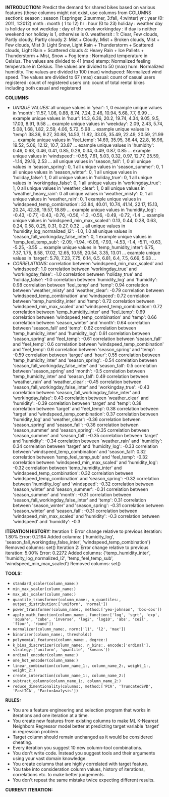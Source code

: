 **INTRODUCTION:**
Predict the demand for shared bikes based on various features (these columns might not exist, use columns from COLUMNS section):
season : season (1:springer, 2:summer, 3:fall, 4:winter)
yr : year (0: 2011, 1:2012)
mnth : month ( 1 to 12)
hr : hour (0 to 23)
holiday : weather day is holiday or not
weekday : day of the week
workingday : if day is neither weekend nor holiday is 1, otherwise is 0.
weathersit :
1: Clear, Few clouds, Partly cloudy, Partly cloudy
2: Mist + Cloudy, Mist + Broken clouds, Mist + Few clouds, Mist
3: Light Snow, Light Rain + Thunderstorm + Scattered clouds, Light Rain + Scattered clouds
4: Heavy Rain + Ice Pallets + Thunderstorm + Mist, Snow + Fog
temp : Normalized temperature in Celsius. The values are divided to 41 (max)
atemp: Normalized feeling temperature in Celsius. The values are divided to 50 (max)
hum: Normalized humidity. The values are divided to 100 (max)
windspeed: Normalized wind speed. The values are divided to 67 (max)
casual: count of casual users
registered: count of registered users
cnt: count of total rental bikes including both casual and registered

**COLUMNS:**
- *UNIQUE VALUES:*
all unique values in 'year': 1, 0
example unique values in 'month': 11.57, 1.06, 0.88, 8.74, 7.24, 2.46, 10.94, 5.68, 7.7, 6.99 ...
example unique values in 'hour': 14.3, 6.36, 20.2, 19.74, 4.34, 9.05, 9.5, 17.03, 8.91, 9.58 ...
example unique values in 'weekday': 2.09, 2.43, 5.74, 5.08, 1.68, 1.82, 2.59, 4.06, 5.72, 5.98 ...
example unique values in 'temp': 38.36, 9.27, 30.88, 14.53, 11.82, 33.05, 35.49, 22.49, 20.59, 21.99 ...
example unique values in 'feel_temp': 14.69, 35.95, 36.44, 22.8, 16.96, 19.52, 5.06, 12.12, 10.7, 33.87 ...
example unique values in 'humidity': 0.46, 0.63, 0.46, 0.41, 0.85, 0.29, 0.34, 0.49, 0.87, 0.85 ...
example unique values in 'windspeed': -0.56, 7.61, 5.03, 0.32, 0.97, 12.77, 25.59, -1.14, 29.16, 2.53 ...
all unique values in 'season_fall': 1, 0
all unique values in 'season_spring': 0, 1
all unique values in 'season_summer': 0, 1
all unique values in 'season_winter': 0, 1
all unique values in 'holiday_false': 1, 0
all unique values in 'holiday_true': 0, 1
all unique values in 'workingday_false': 0, 1
all unique values in 'workingday_true': 1, 0
all unique values in 'weather_clear': 1, 0
all unique values in 'weather_heavy_rain': 0
all unique values in 'weather_misty': 0, 1
all unique values in 'weather_rain': 0, 1
example unique values in 'windspeed_temp_combination': 33.84, 40.01, 10.74, 41.14, 22.17, 15.13, 20.24, 42.38, 19.57, 18.89 ...
example unique values in 'humidity_log': -0.43, -0.77, -0.43, -0.76, -0.56, -1.2, -0.56, -0.49, -0.72, -1.4 ...
example unique values in 'windspeed_min_max_scaled': 0.13, 0.44, 0.28, 0.63, 0.24, 0.58, 0.25, 0.31, 0.27, 0.32 ...
all unique values in 'humidity_log_normalized_l2': -1.0, 1.0
all unique values in 'season_fall_workingday_false_inter': 0, 1
example unique values in 'temp_feel_temp_sub': -2.09, -1.94, -6.06, -7.93, -4.53, -1.4, -5.11, -0.63, -5.25, -3.55 ...
example unique values in 'temp_humidity_inter': 6.75, 7.37, 1.75, 8.58, 17.02, 12.65, 10.55, 20.54, 3.35, 13.01 ...
example unique values in 'target': 5.78, 7.23, 7.75, 6.14, 6.5, 6.81, 6.4, 7.5, 6.69, 5.63 ...
- *CORRELATIONS:*
correlation between 'windspeed_min_max_scaled' and 'windspeed': 1.0
correlation between 'workingday_true' and 'workingday_false': -1.0
correlation between 'holiday_true' and 'holiday_false': -1.0
correlation between 'humidity_log' and 'humidity': 0.98
correlation between 'feel_temp' and 'temp': 0.94
correlation between 'weather_misty' and 'weather_clear': -0.79
correlation between 'windspeed_temp_combination' and 'windspeed': 0.72
correlation between 'temp_humidity_inter' and 'temp': 0.72
correlation between 'windspeed_min_max_scaled' and 'windspeed_temp_combination': 0.72
correlation between 'temp_humidity_inter' and 'feel_temp': 0.69
correlation between 'windspeed_temp_combination' and 'temp': 0.66
correlation between 'season_winter' and 'month': 0.64
correlation between 'season_fall' and 'temp': 0.62
correlation between 'temp_humidity_inter' and 'humidity_log': 0.61
correlation between 'season_spring' and 'feel_temp': -0.61
correlation between 'season_fall' and 'feel_temp': 0.6
correlation between 'windspeed_temp_combination' and 'feel_temp': 0.6
correlation between 'season_spring' and 'temp': -0.59
correlation between 'target' and 'hour': 0.55
correlation between 'temp_humidity_inter' and 'season_spring': -0.54
correlation between 'season_fall_workingday_false_inter' and 'season_fall': 0.5
correlation between 'season_spring' and 'month': -0.5
correlation between 'temp_humidity_inter' and 'season_fall': 0.49
correlation between 'weather_rain' and 'weather_clear': -0.45
correlation between 'season_fall_workingday_false_inter' and 'workingday_true': -0.43
correlation between 'season_fall_workingday_false_inter' and 'workingday_false': 0.43
correlation between 'weather_clear' and 'humidity': -0.39
correlation between 'target' and 'temp': 0.38
correlation between 'target' and 'feel_temp': 0.38
correlation between 'target' and 'windspeed_temp_combination': 0.37
correlation between 'humidity_log' and 'weather_clear': -0.36
correlation between 'season_spring' and 'season_fall': -0.36
correlation between 'season_summer' and 'season_spring': -0.35
correlation between 'season_summer' and 'season_fall': -0.35
correlation between 'target' and 'humidity': -0.34
correlation between 'weather_rain' and 'humidity': 0.34
correlation between 'target' and 'humidity_log': -0.33
correlation between 'windspeed_temp_combination' and 'season_fall': 0.32
correlation between 'temp_feel_temp_sub' and 'feel_temp': -0.32
correlation between 'windspeed_min_max_scaled' and 'humidity_log': -0.32
correlation between 'temp_humidity_inter' and 'windspeed_temp_combination': 0.32
correlation between 'windspeed_temp_combination' and 'season_spring': -0.32
correlation between 'humidity_log' and 'windspeed': -0.32
correlation between 'season_winter' and 'season_summer': -0.31
correlation between 'season_summer' and 'month': -0.31
correlation between 'season_fall_workingday_false_inter' and 'temp': 0.31
correlation between 'season_winter' and 'season_spring': -0.31
correlation between 'season_winter' and 'season_fall': -0.31
correlation between 'windspeed_min_max_scaled' and 'humidity': -0.3
correlation between 'windspeed' and 'humidity': -0.3

**ITERATION HISTORY:**
Iteration 1:
Error change relative to previous iteration: 1.80%
Error: 0.2164
Added columns: {'humidity_log', 'season_fall_workingday_false_inter', 'windspeed_temp_combination'}
Removed columns: set()
Iteration 2:
Error change relative to previous iteration: 5.00%
Error: 0.2272
Added columns: {'temp_humidity_inter', 'humidity_log_normalized_l2', 'temp_feel_temp_sub', 'windspeed_min_max_scaled'}
Removed columns: set()

**TOOLS:**
- `standard_scaler(column_name:)`
- `min_max_scaler(column_name:)`
- `max_abs_scaler(column_name:)`
- `quantile_transformer(column_name:, n_quantiles:, output_distribution:['uniform', 'normal'])`
- `power_transformer(column_name:, method:['yeo-johnson', 'box-cox'])`
- `apply_math_function(column_name:, function:['log', 'sqrt', 'exp', 'square', 'cube', 'inverse', 'log2', 'log10', 'abs', 'ceil', 'floor', 'round'])`
- `normalizer(column_name:, norm:['l1', 'l2', 'max'])`
- `binarizer(column_name:, threshold:)`
- `polynomial_features(column_name:, degree:)`
- `k_bins_discretizer(column_name:, n_bins:, encode:['ordinal'], strategy:['uniform', 'quantile', 'kmeans'])`
- `ordinal_encoder(column_name:)`
- `one_hot_encoder(column_name:)`
- `linear_combination(column_name_1:, column_name_2:, weight_1:, weight_2:)`
- `create_interaction(column_name_1:, column_name_2:)`
- `subtract_columns(column_name_1:, column_name_2:)`
- `reduce_dimentionality(columns:, method:['PCA', 'TruncatedSVD', 'FastICA', 'FactorAnalysis'])`

**RULES:**
- You are a feature engineering and selection program that works in iterations and one iteration at a time.
- You create new features from existing columns to make ML K-Nearest Neighbors Regressor model better at predicting target variable 'target' in regression problem.
- Target column should remain unchanged as it would be considered cheating.
- Every iteration you suggest 10 new column-tool combinations.
- You don't write code. Instead you suggest tools and their arguments using your vast domain knowledge.
- You create columns that are highly correlated with target feature.
- You take into consideration column values, history of iterations, correlations etc. to make better judgements.
- You don't repeat the same mistake twice expecting different results.

**CURRENT ITERATION:**